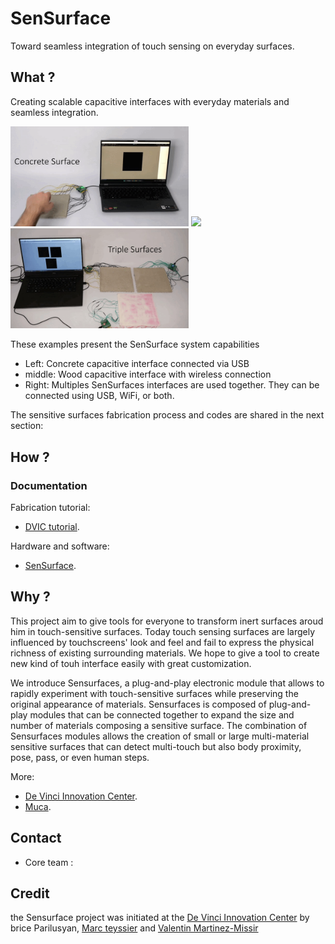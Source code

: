 # SenSurface

Toward seamless integration of touch sensing on everyday surfaces.


## What ?

Creating scalable capacitive interfaces with everyday materials and seamless integration.

<img width="285" src="files/concrete_surface.gif"> <img width="285" src="files/wifi_surface.gif"> <img width="285" src="files/multiple_surfaces.gif">

These examples present the SenSurface system capabilities
- Left: Concrete capacitive interface connected via USB
- middle: Wood capacitive interface with wireless connection
- Right: Multiples SenSurfaces interfaces are used together. They can be connected using USB, WiFi, or both.

The sensitive surfaces fabrication process and codes are shared in the next section:


## How ?
### Documentation

Fabrication tutorial:
- [DVIC tutorial](https://dvic.devinci.fr/).

Hardware and software:
- [SenSurface](https://github.com/SenSurface).

## Why ?

This project aim to give tools for everyone to transform inert surfaces aroud him in touch-sensitive surfaces. Today touch sensing surfaces are largely influenced by touchscreens' look and feel and fail to express the physical richness of existing surrounding materials. We hope to give a tool to create new kind of touh interface easily with great customization.

We introduce Sensurfaces, a plug-and-play electronic module that allows to rapidly experiment with touch-sensitive surfaces while preserving the original appearance of materials.
Sensurfaces is composed of plug-and-play modules that can be connected together to expand the size and number of materials composing a sensitive surface.
The combination of Sensurfaces modules allows the creation of small or large multi-material sensitive surfaces that can detect multi-touch but also body proximity, pose, pass, or even human steps.

<!--In this paper, we present the design and implementation of Sensurfaces. We propose a design space describing the factors of Sensurfaces interfaces. Then, through a series of technical evaluations, we demonstrate the capabilities of our system. Finally, we report on two workshops validating the usability of our system.-->

More:
- [De Vinci Innovation Center](https://dvic.devinci.fr/).
- [Muca](https://github.com/muca-board).

## Contact
- Core team :

## Credit
the Sensurface project was initiated at the [De Vinci Innovation Center](https://dvic.devinci.fr/) by brice Parilusyan, [Marc teyssier](https://marcteyssier.com/)  and [Valentin Martinez-Missir](https://valentinmartinezmissir.com/)